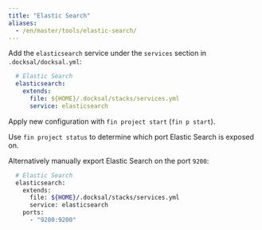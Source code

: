 ```yaml
---
title: "Elastic Search"
aliases:
  - /en/master/tools/elastic-search/
---
```



Add the `elasticsearch` service under the `services` section in `.docksal/docksal.yml`:

```yaml
  # Elastic Search
  elasticsearch:
    extends:
      file: ${HOME}/.docksal/stacks/services.yml
      service: elasticsearch
```

Apply new configuration with `fin project start` (`fin p start`).

Use `fin project status` to determine which port Elastic Search is exposed on.

Alternatively manually export Elastic Search on the port `9200`:

```bash
  # Elastic Search
  elasticsearch:
    extends:
      file: ${HOME}/.docksal/stacks/services.yml
      service: elasticsearch
    ports:
      - "9200:9200"
```
